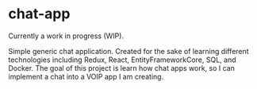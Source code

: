 # chat-app

Currently a work in progress (WIP).

Simple generic chat application. Created for the sake of learning different technologies including Redux, React, EntityFrameworkCore, SQL, and Docker.
The goal of this project is learn how chat apps work, so I can implement a chat into a VOIP app I am creating.

